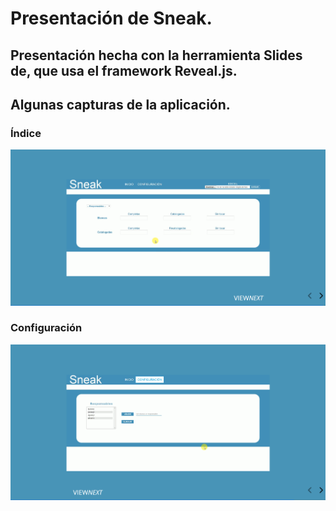 # Presentación de Sneak.
## Presentación hecha con la herramienta Slides de, [](https://slides.com/) que usa el framework Reveal.js.

## Algunas capturas de la aplicación.
### Índice
![Index](Imagenes_presentacion/captura12.png)
### Configuración
![Configuración](Imagenes_presentacion/captura11.png)
